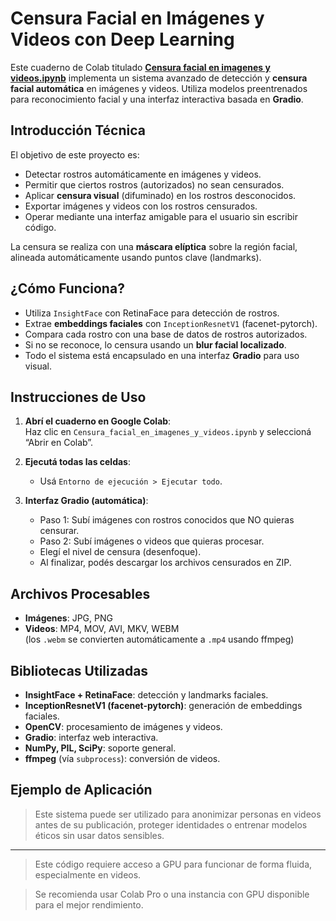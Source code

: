 # Censura Facial en Imágenes y Videos con Deep Learning

Este cuaderno de Colab titulado **[Censura facial en imagenes y videos.ipynb](Censura%20facial%20en%20imagenes%20y%20videos.ipynb)** implementa un sistema avanzado de detección y **censura facial automática** en imágenes y videos. Utiliza modelos preentrenados para reconocimiento facial y una interfaz interactiva basada en **Gradio**.

## Introducción Técnica

El objetivo de este proyecto es:
- Detectar rostros automáticamente en imágenes y videos.
- Permitir que ciertos rostros (autorizados) no sean censurados.
- Aplicar **censura visual** (difuminado) en los rostros desconocidos.
- Exportar imágenes y videos con los rostros censurados.
- Operar mediante una interfaz amigable para el usuario sin escribir código.

La censura se realiza con una **máscara elíptica** sobre la región facial, alineada automáticamente usando puntos clave (landmarks).

## ¿Cómo Funciona?

- Utiliza `InsightFace` con RetinaFace para detección de rostros.
- Extrae **embeddings faciales** con `InceptionResnetV1` (facenet-pytorch).
- Compara cada rostro con una base de datos de rostros autorizados.
- Si no se reconoce, lo censura usando un **blur facial localizado**.
- Todo el sistema está encapsulado en una interfaz **Gradio** para uso visual.

## Instrucciones de Uso

1. **Abrí el cuaderno en Google Colab**:  
   Haz clic en `Censura_facial_en_imagenes_y_videos.ipynb` y seleccioná “Abrir en Colab”.

2. **Ejecutá todas las celdas**:  
   - Usá `Entorno de ejecución > Ejecutar todo`.

3. **Interfaz Gradio (automática)**:
   - Paso 1: Subí imágenes con rostros conocidos que NO quieras censurar.
   - Paso 2: Subí imágenes o videos que quieras procesar.
   - Elegí el nivel de censura (desenfoque).
   - Al finalizar, podés descargar los archivos censurados en ZIP.

## Archivos Procesables

- **Imágenes**: JPG, PNG  
- **Videos**: MP4, MOV, AVI, MKV, WEBM  
  (los `.webm` se convierten automáticamente a `.mp4` usando ffmpeg)

## Bibliotecas Utilizadas

- **InsightFace + RetinaFace**: detección y landmarks faciales.
- **InceptionResnetV1 (facenet-pytorch)**: generación de embeddings faciales.
- **OpenCV**: procesamiento de imágenes y videos.
- **Gradio**: interfaz web interactiva.
- **NumPy, PIL, SciPy**: soporte general.
- **ffmpeg** (vía `subprocess`): conversión de videos.

## Ejemplo de Aplicación

> Este sistema puede ser utilizado para anonimizar personas en videos antes de su publicación, proteger identidades o entrenar modelos éticos sin usar datos sensibles.

---

> Este código requiere acceso a GPU para funcionar de forma fluida, especialmente en videos.

> Se recomienda usar Colab Pro o una instancia con GPU disponible para el mejor rendimiento.

